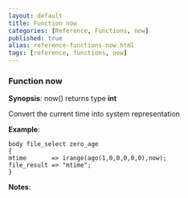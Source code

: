 ```yaml
---
layout: default
title: Function now
categories: [Reference, Functions, now]
published: true
alias: reference-functions-now.html
tags: [reference, functions, now]
---
```


### Function now

**Synopsis**: now() returns type **int**

  

Convert the current time into system representation

**Example**:  
   

```cf3
body file_select zero_age
{
mtime       => irange(ago(1,0,0,0,0,0),now);
file_result => "mtime";
}
```

**Notes**:  
   

